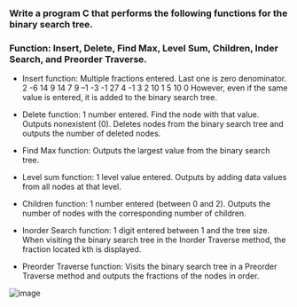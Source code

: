 ### Write a program C that performs the following functions for the binary search tree.

### Function: Insert, Delete, Find Max, Level Sum, Children, Inder Search, and Preorder Traverse.

- Insert function: Multiple fractions entered. Last one is zero denominator.
2 -6 14 9 14 7 9 –1 -3 -1 27 4 -1 3 2 10 1 5 10 0
However, even if the same value is entered, it is added to the binary search tree.

- Delete function: 1 number entered.
Find the node with that value. Outputs nonexistent (0).
Deletes nodes from the binary search tree and outputs the number of deleted nodes.

- Find Max function: Outputs the largest value from the binary search tree.

- Level sum function: 1 level value entered.
Outputs by adding data values from all nodes at that level.

- Children function: 1 number entered (between 0 and 2).
Outputs the number of nodes with the corresponding number of children.

- Inorder Search function: 1 digit entered between 1 and the tree size.
When visiting the binary search tree in the Inorder Traverse method, the fraction located kth is displayed.

- Preorder Traverse function: Visits the binary search tree in a Preorder Traverse method and outputs the fractions of the nodes in order.

![image](https://user-images.githubusercontent.com/53115254/93736361-0b2c7180-fc1b-11ea-8c71-f00984dbf03b.png)
